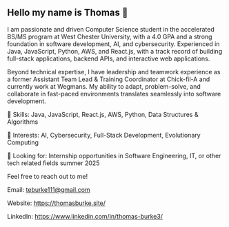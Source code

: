 ## Hello my name is Thomas 👋

I am passionate and driven Computer Science student in the accelerated BS/MS program at West Chester University, with a 4.0 GPA and a strong foundation in software development, AI, and cybersecurity. Experienced in Java, JavaScript, Python, AWS, and React.js, with a track record of building full-stack applications, backend APIs, and interactive web applications.

Beyond technical expertise, I have leadership and teamwork experience as a former Assistant Team Lead & Training Coordinator at Chick-fil-A and currently work at Wegmans. My ability to adapt, problem-solve, and collaborate in fast-paced environments translates seamlessly into software development.

🔹 Skills: Java, JavaScript, React.js, AWS, Python, Data Structures & Algorithms

🔹 Interests: AI, Cybersecurity, Full-Stack Development, Evolutionary Computing

🔹 Looking for: Internship opportunities in Software Engineering, IT, or other tech related fields summer 2025

Feel free to reach out to me!

Email: teburke111@gmail.com

Website: https://thomasburke.site/ 

LinkedIn: https://www.linkedin.com/in/thomas-burke3/ 
